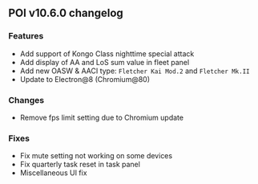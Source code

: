 ## POI v10.6.0 changelog

### Features

- Add support of Kongo Class nighttime special attack
- Add display of AA and LoS sum value in fleet panel
- Add new OASW & AACI type: `Fletcher Kai Mod.2` and `Fletcher Mk.II`
- Update to Electron@8 (Chromium@80)

### Changes

- Remove fps limit setting due to Chromium update

### Fixes

- Fix mute setting not working on some devices
- Fix quarterly task reset in task panel
- Miscellaneous UI fix
